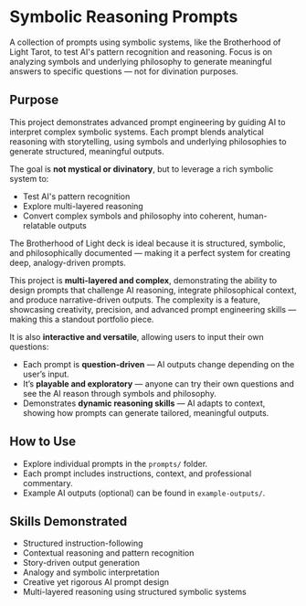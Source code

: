 # Symbolic Reasoning Prompts

A collection of prompts using symbolic systems, like the Brotherhood of Light Tarot, to test AI's pattern recognition and reasoning. Focus is on analyzing symbols and underlying philosophy to generate meaningful answers to specific questions — not for divination purposes.

## Purpose

This project demonstrates advanced prompt engineering by guiding AI to interpret complex symbolic systems. Each prompt blends analytical reasoning with storytelling, using symbols and underlying philosophies to generate structured, meaningful outputs.

The goal is **not mystical or divinatory**, but to leverage a rich symbolic system to:
- Test AI's pattern recognition
- Explore multi-layered reasoning
- Convert complex symbols and philosophy into coherent, human-relatable outputs

The Brotherhood of Light deck is ideal because it is structured, symbolic, and philosophically documented — making it a perfect system for creating deep, analogy-driven prompts.

This project is **multi-layered and complex**, demonstrating the ability to design prompts that challenge AI reasoning, integrate philosophical context, and produce narrative-driven outputs. The complexity is a feature, showcasing creativity, precision, and advanced prompt engineering skills — making this a standout portfolio piece.

It is also **interactive and versatile**, allowing users to input their own questions:
- Each prompt is **question-driven** — AI outputs change depending on the user’s input.  
- It’s **playable and exploratory** — anyone can try their own questions and see the AI reason through symbols and philosophy.  
- Demonstrates **dynamic reasoning skills** — AI adapts to context, showing how prompts can generate tailored, meaningful outputs.

## How to Use

- Explore individual prompts in the `prompts/` folder.
- Each prompt includes instructions, context, and professional commentary.
- Example AI outputs (optional) can be found in `example-outputs/`.

## Skills Demonstrated

- Structured instruction-following
- Contextual reasoning and pattern recognition
- Story-driven output generation
- Analogy and symbolic interpretation
- Creative yet rigorous AI prompt design
- Multi-layered reasoning using structured symbolic systems
